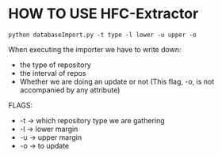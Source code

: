 # HOW TO USE HFC-Extractor

`python databaseImport.py -t type -l lower -u upper -o`

When executing the importer we have to write down:

* the type of repository
* the interval of repos
* Whether we are doing an update or not (This flag, -o, is not accompanied by any attribute)

FLAGS:
* -t -> which repository type we are gathering
* -l -> lower margin
* -u -> upper margin
* -o -> to update